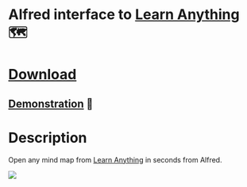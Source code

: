 # Alfred interface to [Learn Anything](https://learn-anything.xyz/) 🗺

# [Download](https://www.dropbox.com/s/upmuxh6t88h61mb/learn%20anything.alfredworkflow?dl=1)

## [Demonstration](http://quick.as/x6wpI3mpz) 🚀

# Description

Open any mind map from [Learn Anything](https://learn-anything.xyz/) in seconds from Alfred.

![](http://i.imgur.com/SymyfvG.png)
